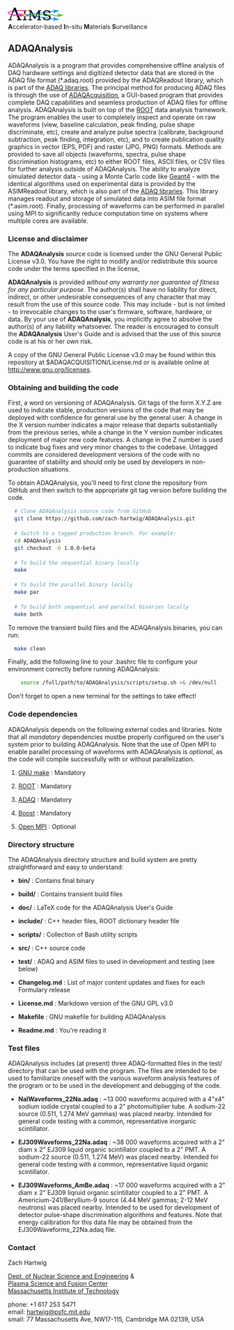 ![AIMS Logo](doc/figures/AIMSLogo_BoldPastelColors.png "Accelerator-based In-situ Materials Surveillance")  
**A**ccelerator-based **I**n-situ **M**aterials **S**urveillance


## ADAQAnalysis ##

ADAQAnalysis is a program that provides comprehensive offline analysis
of DAQ hardware settings and digitized detector data that are stored
in the ADAQ file format (\*.adaq.root) provided by the ADAQReadout
library, which is part of the [ADAQ
libraries](https://github.com/zach-hartwig/ADAQ). The principal method
for producing ADAQ files is through the use of
[ADAQAcquisition](http://github.com/zach-hartwig/ADAQAcquisition), a
GUI-based program that provides complete DAQ capabilities and seamless
production of ADAQ files for offline analysis. ADAQAnalysis is built
on top of the [ROOT](http://root.cern.ch/drupal/) data analysis
framework. The program enables the user to completely inspect and
operate on raw waveforms (view, baseline calculation, peak finding,
pulse shape discriminate, etc), create and analyze pulse spectra
(calibrate, background subtraction, peak finding, integration, etc),
and to create publication quality graphics in vector (EPS, PDF) and
raster (JPG, PNG) formats. Methods are provided to save all objects
(waveforms, spectra, pulse shape discrimination histograms, etc) to
either ROOT files, ASCII files, or CSV files for further analysis
outside of ADAQAnalysis. The ability to analyze simulated detector
data - using a Monte Carlo code like [Geant4](http://geant4.cern.ch/) -
with the identical algorithms used on experimental data is provided by
the ASIMReadout library, which is also part of the [ADAQ
libraries](https://github.com/zach-hartwig/ADAQ). This library manages
readout and storage of simulated data into ASIM file format
(\*.asim.root). Finally, processing of waveforms can be performed in
parallel using MPI to significantly reduce computation time on systems
where multiple cores are available.



### License and disclaimer ###

The **ADAQAnalysis** source code is licensed under the GNU General
Public License v3.0.  You have the right to modify and/or redistribute
this source code under the terms specified in the license,

**ADAQAnalysis** is provided *without any warranty nor guarantee of
fitness for any particular purpose*. The author(s) shall have no
liability for direct, indirect, or other undesirable consequences of
any character that may result from the use of this source code. This
may include - but is not limited - to irrevocable changes to the
user's firmware, software, hardware, or data. By your use of
**ADAQAnalysis**, you implicitly agree to absolve the author(s) of
any liability whatsoever. The reader is encouraged to consult the
**ADAQAnalysis** User's Guide and is advised that the use of this
source code is at his or her own risk.

A copy of the GNU General Public License v3.0 may be found within this
repository at $ADAQACQUISITION/License.md or is available online at
http://www.gnu.org/licenses.


### Obtaining and building the code  ###

First, a word on versioning of ADAQAnalysis. Git tags of the form
X.Y.Z are used to indicate stable, production versions of the code
that may be deployed with confidence for general use by the general
user. A change in the X version number indicates a major release that
departs substantially from the previous series, while a change in the
Y version number indicates deployment of major new code features. A
change in the Z number is used to indicate bug fixes and very minor
changes to the codebase. Untagged commits are considered development
versions of the code with no guarantee of stability and should only be
used by developers in non-production situations.

To obtain ADAQAnalysis, you'll need to first clone the repository from
GitHub and then switch to the appropriate git tag version before
building the code.

```bash
  # Clone ADAQAnalysis source code from GitHub
  git clone https://github.com/zach-hartwig/ADAQAnalysis.git

  # Switch to a tagged production branch. For example:
  cd ADAQAnalysis
  git checkout -b 1.0.0-beta
  
  # To build the sequential binary locally
  make  

  # To build the parallel binary locally
  make par

  # To build both sequential and parallel binaries locally
  make both
```

To remove the transient build files and the ADAQAnalysis binaries, you
can run:
```bash
  make clean  
```

Finally, add the following line to your .bashrc file to configure
your environment correctly before running ADAQAnalysis:

```bash 
    source /full/path/to/ADAQAnalysis/scripts/setup.sh >& /dev/null
```
Don't forget to open a new terminal for the settings to take effect!


### Code dependencies ###

ADAQAnalysis depends on the following external codes and
libraries. Note that all *mandatory* dependencies mustbe properly
configured on the user's system prior to building ADAQAnalysis. Note
that the use of Open MPI to enable parallel processing of waveforms
with ADAQAnalysis is *optional*, as the code will compile successfully
with or without parallelization.

1. [GNU make](http://www.gnu.org/software/make/) : Mandatory

2. [ROOT](http://root.cern.ch/drupal/) : Mandatory

3. [ADAQ](http://github.com/zach-hartwig/ADAQ) : Mandatory

4. [Boost](http://www.boost.org/) : Mandatory

5. [Open MPI](http://www.open-mpi.org/) : Optional


### Directory structure ###

The ADAQAnalysis directory structure and build system are pretty
straightforward and easy to understand:

  - **bin/**       : Contains final binary

  - **build/**     : Contains transient build files

  - **doc/**       : LaTeX code for the ADAQAnalysis User's Guide

  - **include/**   : C++ header files, ROOT dictionary header file

  - **scripts/**   : Collection of Bash utility scripts

  - **src/**       : C++ source code 
  
  - **test/**      : ADAQ and ASIM files to used in development and testing (see below)

  - **Changelog.md** : List of major content updates and fixes for each Formulary release
  
  - **License.md**   : Markdown version of the GNU GPL v3.0 
  
  - **Makefile**     : GNU makefile for building ADAQAnalysis

  - **Readme.md**  : You're reading it


### Test files ###

ADAQAnalysis includes (at present) three ADAQ-formatted files in the
test/ directory that can be used with the program. The files are
intended to be used to familiarize oneself with the various waveform
analysis features of the program or to be used in the development and
debugging of the code.

- **NaIWaveforms_22Na.adaq** : ~13 000 waveforms acquired with a 4"x4"
    sodium iodide crystal coupled to a 2" photomultiplier tube. A
    sodium-22 source (0.511, 1.274 MeV gammas) was placed
    nearby. Intended for general code testing with a common,
    representative inorganic scintillator.

- **EJ309Waveforms_22Na.adaq** : ~38 000 waveforms acquired with a 2"
    diam x 2" EJ309 liquid organic scintillator coupled to a 2" PMT. A
    sodium-22 source (0.511, 1.274 MeV) was placed nearby.  Intended
    for general code testing with a common, representative liquid
    organic scintillator.

- **EJ309Waveforms_AmBe.adaq** : ~17 000 waveforms acquired with a 2"
    diam x 2" EJ309 liqruid organic scintillator coupled to a 2"
    PMT. A Americium-241/Beryllium-9 source (4.44 MeV gammas; 2-12 MeV
    neutrons) was placed nearby. Intended to be used for development
    of detector pulse-shape discrimination algorithms and features.
    Note that energy calibration for this data file may be obtained
    from the EJ309Waveforms_22Na.adaq file.

### Contact ###

Zach Hartwig

[Dept. of Nuclear Science and
Engineering](http://web.mit.edu/nse/http://web.mit.edu/nse/) &  
[Plasma Science and Fusion Center](http://www.psfc.mit.edu)  
[Massachusetts Institute of Technology](http://mit.edu)  

phone: +1 617 253 5471  
email: [hartwig@psfc.mit.edu](mailto:hartwig@psfc.mit.edu)  
smail: 77 Massachusetts Ave, NW17-115, Cambridge MA 02139, USA
